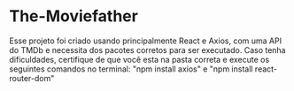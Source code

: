 # The-Moviefather

Esse projeto foi criado usando principalmente React e Axios, com uma API do TMDb e necessita dos pacotes corretos para ser executado. Caso tenha dificuldades, certifique de que você esta na pasta correta e execute os seguintes comandos no terminal: "npm install axios" e "npm install react-router-dom" 
